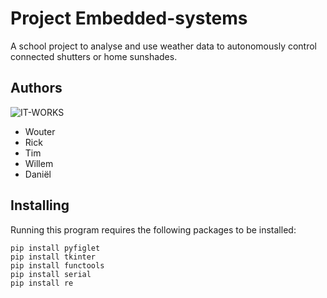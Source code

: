 # Project Embedded-systems
A school project to analyse and use weather data to autonomously control connected shutters or home sunshades.

## Authors
![IT-WORKS](https://image.ibb.co/ejw7aL/Capture.jpg)
- Wouter
- Rick
- Tim
- Willem
- Daniël

## Installing
Running this program requires the following packages to be installed: 
```
pip install pyfiglet
pip install tkinter
pip install functools
pip install serial
pip install re
```
